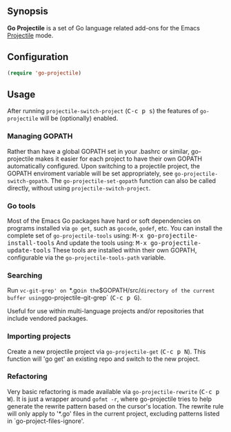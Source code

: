## Synopsis

**Go Projectile** is a set of Go language related add-ons for
the Emacs [Projectile](http://batsov.com/projectile/) mode.

## Configuration

```lisp
(require 'go-projectile)
```

## Usage

After running `projectile-switch-project` (<kbd>C-c p s</kbd>) the features of
`go-projectile` will be (optionally) enabled.

### Managing GOPATH

Rather than have a global GOPATH set in your .bashrc or similar, go-projectile
makes it easier for each project to have their own GOPATH automatically
configured.  Upon switching to a projectile project, the GOPATH enviroment
variable will be set appropriately, see `go-projectile-switch-gopath`.
The `go-projectile-set-gopath` function can also be called directly, without
using `projectile-switch-project`.

### Go tools

Most of the Emacs Go packages have hard or soft dependencies on
programs installed via `go get`, such as `gocode`, `godef`, etc.
You can install the complete set of `go-projectile-tools` using:
<kbd>M-x go-projectile-install-tools</kbd>
And update the tools using: <kbd>M-x go-projectile-update-tools</kbd>
These tools are installed within their own GOPATH, configurable via
the `go-projectile-tools-path` variable.

### Searching

Run `vc-git-grep' on `*.go` in the `$GOPATH/src/` directory of the
current buffer using `go-projectile-git-grep` (<kbd>C-c p G</kbd>).

Useful for use within multi-language projects and/or repositories that
include vendored packages.

### Importing projects

Create a new projectile project via `go-projectile-get` (<kbd>C-c p N</kbd>).
This function will 'go get' an existing repo and switch to the new project.

### Refactoring

Very basic refactoring is made available via `go-projectile-rewrite` (<kbd>C-c p W</kbd>).
It is just a wrapper around `gofmt -r`, where go-projectile tries to help
generate the rewrite pattern based on the cursor's location.  The rewrite rule
will only apply to '*.go' files in the current project, excluding patterns
listed in `go-project-files-ignore'.
